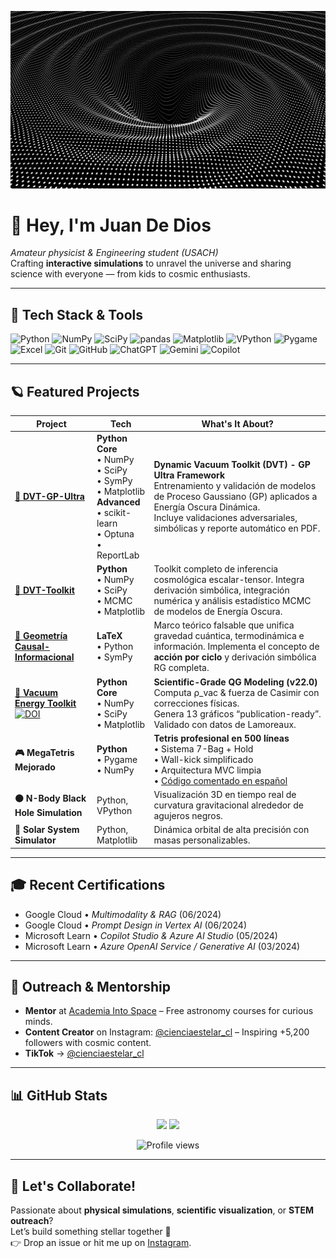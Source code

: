 <p align="center">
  <img src="agujeronegro.gif" width="650" alt="Black-hole simulation banner">
</p>

# 👋 Hey, I'm Juan De Dios  
_Amateur physicist & Engineering student (USACH)_  
Crafting **interactive simulations** to unravel the universe and sharing science with everyone — from kids to cosmic enthusiasts.

---

## 🚀 Tech Stack & Tools
![Python](https://img.shields.io/badge/-Python-3776AB?logo=python&logoColor=white)
![NumPy](https://img.shields.io/badge/-NumPy-013243?logo=numpy&logoColor=white)
![SciPy](https://img.shields.io/badge/-SciPy-8CAAE6?logo=scipy&logoColor=white)
![pandas](https://img.shields.io/badge/-pandas-150458?logo=pandas&logoColor=white)
![Matplotlib](https://img.shields.io/badge/-Matplotlib-11557c?logo=plotly&logoColor=white)
![VPython](https://img.shields.io/badge/-VPython-red)
![Pygame](https://img.shields.io/badge/-Pygame-008080?logo=python&logoColor=white)
![Excel](https://img.shields.io/badge/-Excel-217346?logo=microsoft-excel&logoColor=white)
![Git](https://img.shields.io/badge/-Git-F05032?logo=git&logoColor=white)
![GitHub](https://img.shields.io/badge/-GitHub-181717?logo=github&logoColor=white)
![ChatGPT](https://img.shields.io/badge/-ChatGPT-10A37F?logo=openai&logoColor=white)
![Gemini](https://img.shields.io/badge/-Gemini-4285F4?logo=googlecloud&logoColor=white)
![Copilot](https://img.shields.io/badge/-Copilot-512BD4?logo=microsoft&logoColor=white)

---

## 🪐 Featured Projects

| Project | Tech | What's It About? |
|---------|------|------------------|
| **[🌌 DVT-GP-Ultra](https://github.com/CienciaEstelar/DVT-GP-Ultra)** | **Python Core**<br>• NumPy<br>• SciPy<br>• SymPy<br>• Matplotlib<br>**Advanced**<br>• scikit-learn<br>• Optuna<br>• ReportLab | **Dynamic Vacuum Toolkit (DVT) - GP Ultra Framework**<br>Entrenamiento y validación de modelos de Proceso Gaussiano (GP) aplicados a Energía Oscura Dinámica.<br>Incluye validaciones adversariales, simbólicas y reporte automático en PDF. |
| **[🧠 DVT-Toolkit](https://github.com/CienciaEstelar/DVT-toolkit)** | **Python**<br>• NumPy<br>• SciPy<br>• MCMC<br>• Matplotlib | Toolkit completo de inferencia cosmológica escalar-tensor. Integra derivación simbólica, integración numérica y análisis estadístico MCMC de modelos de Energía Oscura. |
| **[🔷 Geometría Causal-Informacional](https://github.com/CienciaEstelar/Geometria_Causal_Informacional)** | **LaTeX**<br>• Python<br>• SymPy | Marco teórico falsable que unifica gravedad cuántica, termodinámica e información. Implementa el concepto de **acción por ciclo** y derivación simbólica RG completa. |
| **[🔬 Vacuum Energy Toolkit](https://github.com/CienciaEstelar/vacuum-energy-calculator)**<br>[![DOI](https://zenodo.org/badge/DOI/10.5281/zenodo.15905543.svg)](https://doi.org/10.5281/zenodo.15905543) | **Python Core**<br>• NumPy<br>• SciPy<br>• Matplotlib | **Scientific-Grade QG Modeling (v22.0)**<br>Computa ρ_vac & fuerza de Casimir con correcciones físicas.<br>Genera 13 gráficos “publication-ready”. Validado con datos de Lamoreaux. |
| **🎮 MegaTetris Mejorado** | **Python**<br>• Pygame<br>• NumPy | **Tetris profesional en 500 líneas**<br>• Sistema 7-Bag + Hold<br>• Wall-kick simplificado<br>• Arquitectura MVC limpia<br>• [Código comentado en español](https://github.com/CienciaEstelar/Tetris/blob/main/MegaTetris.py) |
| **⚫ N-Body Black Hole Simulation** | Python, VPython | Visualización 3D en tiempo real de curvatura gravitacional alrededor de agujeros negros. |
| **🌌 Solar System Simulator** | Python, Matplotlib | Dinámica orbital de alta precisión con masas personalizables. |

---

## 🎓 Recent Certifications
- Google Cloud • _Multimodality & RAG_ (06/2024)  
- Google Cloud • _Prompt Design in Vertex AI_ (06/2024)  
- Microsoft Learn • _Copilot Studio & Azure AI Studio_ (05/2024)  
- Microsoft Learn • _Azure OpenAI Service / Generative AI_ (03/2024)  

---

## 🌠 Outreach & Mentorship
- **Mentor** at [Academia Into Space](https://academiaintospace.wixsite.com/academia-into-space) – Free astronomy courses for curious minds.  
- **Content Creator** on Instagram: [@cienciaestelar_cl](https://instagram.com/cienciaestelar_cl) – Inspiring +5,200 followers with cosmic content.  
- **TikTok** → [@cienciaestelar_cl](https://www.tiktok.com/@cienciaestelar_cl)

---

## 📊 GitHub Stats
<p align="center">
  <img src="https://github-readme-stats.vercel.app/api?username=CienciaEstelar&show_icons=true&theme=radical" height="165">
  <img src="https://github-readme-stats.vercel.app/api/top-langs/?username=CienciaEstelar&layout=compact&theme=radical" height="165">
</p>
<p align="center">
  <img src="https://komarev.com/ghpvc/?username=CienciaEstelar&color=blue" alt="Profile views" />
</p>

---

## 🤝 Let's Collaborate!
Passionate about **physical simulations**, **scientific visualization**, or **STEM outreach**?  
Let’s build something stellar together 🌠  
👉 Drop an issue or hit me up on [Instagram](https://www.instagram.com/cienciaestelar_cl).
